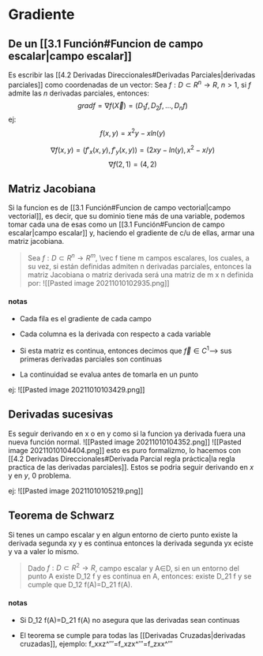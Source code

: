 # Gradiente

## De un [[3.1 Función#Funcion de campo escalar|campo escalar]]
Es escribir las [[4.2 Derivadas Direccionales#Derivadas Parciales|derivadas parciales]] como coordenadas de un vector:
   Sea $f:D⊂R^n→R$, $n>1$, si $f$ admite las $n$ derivadas parciales, entonces: 
   $$grad f=∇ f(\vec X)=(D_1 f,D_2 f,…,D_n f)$$
   ej: 
$$f(x,y)=x^2 y-x ln⁡(y)$$

$$∇f(x,y)=(f'_x (x,y),f'_y (x,y))=(2xy-ln⁡(y),x^2-x/y)$$
$$
∇f(2,1)=(4,2)$$

## Matriz Jacobiana
Si la funcion es de [[3.1 Función#Funcion de campo vectorial|campo vectorial]], es decir, que su dominio tiene más de una variable, podemos tomar cada una de esas como un [[3.1 Función#Funcion de campo escalar|campo escalar]] y, haciendo el gradiente de c/u de ellas, armar una matriz jacobiana.
> Sea $f:D⊂R^n→R^m$, \vec f tiene m campos escalares, los cuales, a su vez, si están definidas admiten n derivadas parciales, entonces la matriz Jacobiana o matriz derivada será una matriz de m x n definida por:
> ![[Pasted image 20211010102935.png]]

#### notas
- Cada fila es el gradiente de cada campo

- Cada columna es la derivada con respecto a cada variable

- Si esta matriz es continua, entonces decimos que $\vec f∈C^1$--> sus primeras derivadas parciales son continuas
- La continuidad se evalua antes de tomarla en un punto

ej: ![[Pasted image 20211010103429.png]]

## Derivadas sucesivas
Es seguir derivando en x o en y como si la funcion ya derivada fuera una nueva función normal.
![[Pasted image 20211010104352.png]]
![[Pasted image 20211010104404.png]]
esto es puro formalizmo, lo hacemos con [[4.2 Derivadas Direccionales#Derivada Parcial regla práctica|la regla practica de las derivadas parciales]]. Estos se podria seguir derivando en $x$ y en $y$, 0 problema.

ej: ![[Pasted image 20211010105219.png]]

## Teorema de Schwarz
Si tenes un campo escalar y en algun entorno de cierto punto existe la derivada segunda xy y es continua entonces la derivada segunda yx eciste y va a valer lo mismo.
> Dado $f:D⊂R^2→R$, campo escalar y A∈D, si en un entorno del punto A existe D_12 f y es continua en A, entonces:
> existe D_21 f y se cumple que D_12 f(A)=D_21 f(A).


#### notas
- Si D_12 f(A)=D_21 f(A) no asegura que las derivadas sean continuas

- El teorema se cumple para todas las [[Derivadas Cruzadas|derivadas cruzadas]], ejemplo: f_xxz^′′′=f_xzx^′′′=f_zxx^′′′